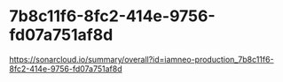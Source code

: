# 7b8c11f6-8fc2-414e-9756-fd07a751af8d
https://sonarcloud.io/summary/overall?id=iamneo-production_7b8c11f6-8fc2-414e-9756-fd07a751af8d
